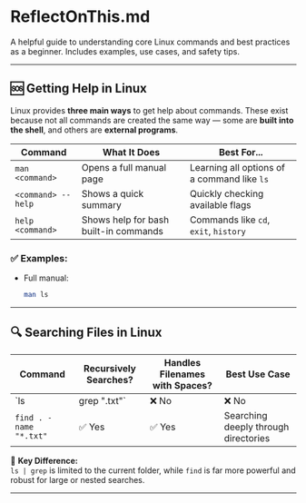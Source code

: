 # ReflectOnThis.md

A helpful guide to understanding core Linux commands and best practices as a beginner. Includes examples, use cases, and safety tips.

---

## 🆘 Getting Help in Linux

Linux provides **three main ways** to get help about commands. These exist because not all commands are created the same way — some are **built into the shell**, and others are **external programs**.

| Command        | What It Does                           | Best For...                                 |
|----------------|-----------------------------------------|----------------------------------------------|
| `man <command>`| Opens a full manual page                | Learning all options of a command like `ls`  |
| `<command> --help` | Shows a quick summary              | Quickly checking available flags             |
| `help <command>` | Shows help for bash built-in commands | Commands like `cd`, `exit`, `history`        |

### ✅ Examples:

- Full manual:
  ```bash
  man ls

--- 

## 🔍 Searching Files in Linux

| Command                      | Recursively Searches? | Handles Filenames with Spaces? | Best Use Case                          |
|-----------------------------|------------------------|----------------------------------|----------------------------------------|
| `ls | grep ".txt"`          | ❌ No                  | ❌ No                            | Quick filter in current directory      |
| `find . -name "*.txt"`      | ✅ Yes                 | ✅ Yes                           | Searching deeply through directories   |

🔸 **Key Difference:**  
`ls | grep` is limited to the current folder, while `find` is far more powerful and robust for large or nested searches.

---
